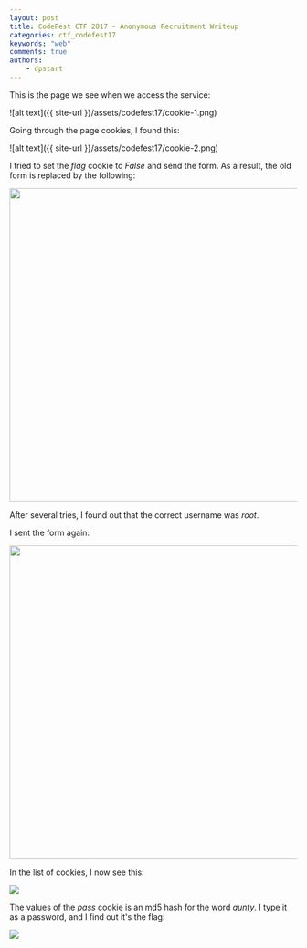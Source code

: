 ```yaml
---
layout: post
title: CodeFest CTF 2017 - Anonymous Recruitment Writeup
categories: ctf_codefest17
keywords: "web"
comments: true
authors:
    - dpstart
---
```


This is the page we see when we access the service:

![alt text]({{ site-url }}/assets/codefest17/cookie-1.png)

Going through the page cookies, I found this:

![alt text]({{ site-url }}/assets/codefest17/cookie-2.png)

I tried to set the *flag* cookie to *False* and send the form.
As a result, the old form is replaced by the following:

<img src="{{ site-url }}/assets/codefest17/cookie-3.png" width="550" >

After several tries, I found out that the correct username was *root*.

I sent the form again:

<img src="{{ site-url }}/assets/codefest17/cookie-6.png" width="550" >


In the list of cookies, I now see this:

<img src="{{ site-url }}/assets/codefest17/cookie-4.png">

The values of the *pass* cookie is an md5 hash for the word *aunty*.
I type it as a password, and I find out it's the flag:

<img src="{{ site-url }}/assets/codefest17/cookie-5.png">



